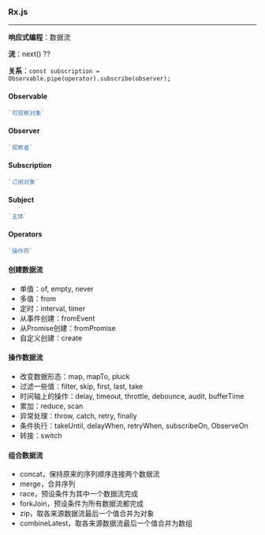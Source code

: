 ### Rx.js

------

**响应式编程**：数据流

**流**：next() ??

**关系**：`const subscription = Observable.pipe(operator).subscribe(observer);`

#### Observable

```typescript
`可观察对象`
```

#### Observer

```typescript
`观察者`
```

#### Subscription 

```typescript
`订阅对象`
```



#### Subject

```typescript
`主体`
```

#### Operators 

```typescript
`操作符`
```



#### 创建数据流

- 单值：of, empty, never
- 多值：from
- 定时：interval, timer
- 从事件创建：fromEvent
- 从Promise创建：fromPromise
- 自定义创建：create

#### 操作数据流

- 改变数据形态：map, mapTo, pluck
- 过滤一些值：filter, skip, first, last, take
- 时间轴上的操作：delay, timeout, throttle, debounce, audit, bufferTime
- 累加：reduce, scan
- 异常处理：throw, catch, retry, finally
- 条件执行：takeUntil, delayWhen, retryWhen, subscribeOn, ObserveOn
- 转接：switch

#### 组合数据流

- concat，保持原来的序列顺序连接两个数据流
- merge，合并序列
- race，预设条件为其中一个数据流完成
- forkJoin，预设条件为所有数据流都完成
- zip，取各来源数据流最后一个值合并为对象
- combineLatest，取各来源数据流最后一个值合并为数组